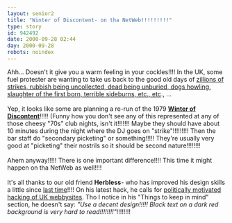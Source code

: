 ```yaml
---
layout: senior2
title: "Winter of Discontent- on tha NetWeb!!!!!!!!!"
type: story
id: 942492
date: 2000-09-28 02:44
day: 2000-09-28
robots: noindex
---
```

Ahh... Doesn't it give you a warm feeling in your cockles!!!! In the UK, some fuel protester are wanting to take us back to the good old days of <a href="http://www.socialist.net/64/labour1979.html">zillions of strikes, rubbish being uncollected, dead being unburied, dogs howling, slaughter of the first born, terrible sideburns, etc., etc</a>., ...<br/> <br/>Yep, it looks like some are planning a re-run of the 1979 <b><a href="http://www.bbc.co.uk/politics97/background/pastelec/ge79.shtml">Winter of Discontent</a></b>!!!!! (Funny how you don't see any of this represented at any of those cheesy "70s" club nights, isn't it!!!!!!! Maybe they should have about 10 minutes during the night where the DJ goes on "strike"!!!!!!!!! Then the bar staff do "secondary picketing" or something!!!!! They're usually very good at "picketing" their nostrils so it should be second nature!!!!!!!!<br/> <br/>Ahem anyway!!!!! There is one important difference!!!! This time it might happen on tha NetWeb as well!!!! <br/> <br/>It's all thanks to our old friend <b>Herbless</b>- who has improved his design skills a little since <a href="http://seniorcitizen.blogspot.com/archives/2000_09_17_seniorcitizen_archive.html#867558">last time</a>!!!! On his latest hack, he calls for <a href="http://www.attrition.org/mirror/attrition/2000/09/19/www.banking.hsbc.co.uk/mirror.html">politically motivated hacking of UK webbysites</a>. Tho I notice in his "Things to keep in mind" section, he doesn't say: <i>"Use a decent design!!!!! Black text on a dark red background is very hard to read!!!!!!!!"</i>!!!!!!!!
